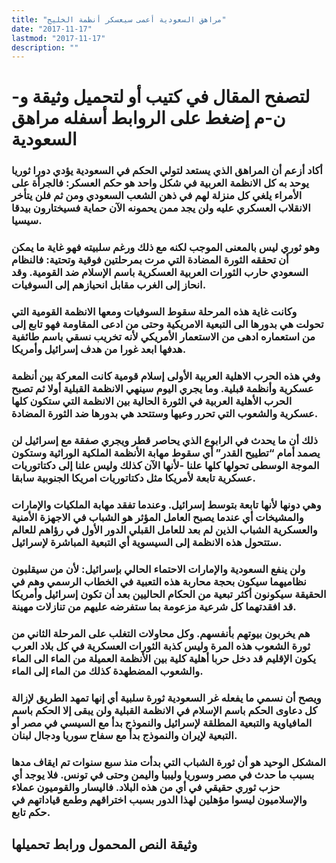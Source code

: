 ```yaml
---
title: "مراهق السعودية أعمى سيعسكر أنظمة الخليج"
date: "2017-11-17"
lastmod: "2017-11-17"
description: ""
---
```

# **لتصفح المقال في كتيب أو لتحميل وثيقة و-ن-م إضغط على الروابط أسفله** **مراهق السعودية**

### أكاد أزعم أن المراهق الذي يستعد لتولي الحكم في السعودية يؤدي دورا ثوريا يوحد به كل الانظمة العربية في شكل واحد هو حكم العسكر: فالجرأة على الأمراء يلغي كل منزلة لهم في ذهن الشعب السعودي ومن ثم فلن يتأخر الانقلاب العسكري عليه ولن يجد ممن يحمونه الآن حماية فسيختارون بيدقا سيسيا.

### وهو ثوري ليس بالمعنى الموجب لكنه مع ذلك ورغم سلبيته فهو غاية ما يمكن أن تحققه الثورة المضادة التي مرت بمرحلتين فوقية وتحتية: فالنظام السعودي حارب الثورات العربية العسكرية باسم الإسلام ضد القومية. وقد انحاز إلى الغرب مقابل انحيازهم إلى السوفيات.

### وكانت غاية هذه المرحلة سقوط السوفيات ومعها الانظمة القومية التي تحولت هي بدورها الى التبعية الامريكية وحتى من ادعى المقاومة فهو تابع إلى من استعماره ادهى من الاستعمار الأمريكي لأنه تخريب نسقي باسم طائفية هدفها ابعد غورا من هدف إسرائيل وأمريكا.

### وفي هذه الحرب الاهلية العربية الأولى إسلام قومية كانت المعركة بين أنظمة عسكرية وأنظمة قبلية. وما يجري اليوم سينهي الانظمة القبلية أولا ثم تصبح الحرب الأهلية العربية في الثورة الحالية بين الانظمة التي ستكون كلها عسكرية والشعوب التي تحرر وعيها وستتحد هي بدورها ضد الثورة المضادة.

### ذلك أن ما يحدث في الرابوع الذي يحاصر قطر ويجري صفقة مع إسرائيل لن يصمد أمام “تطييح القدر” أي سقوط مهابة الأنظمة الملكية الوراثية وستكون الموجة الوسطى تحولها كلها علنا -لأنها الآن كذلك وليس علنا إلى دكتاتوريات عسكرية تابعة لأمريكا مثل دكتاتوريات امريكا الجنوبية سابقا.

### وهي دونها لأنها تابعة بتوسط إسرائيل. وعندما تفقد مهابة الملكيات والإمارات والمشيخات أي عندما يصبح العامل المؤثر هو الشباب في الاجهزة الأمنية والعسكرية الشباب الذين لم بعد للعامل القبلي الدور الأول في رؤاهم للعالم ستتحول هذه الانظمة إلى السيسوية أي التبعية المباشرة لإسرائيل.

### ولن ينفع السعودية والإمارات الاحتماء الحالي بإسرائيل: لأن من سيقلبون نظاميهما سيكون بحجة محاربة هذه التعبية في الخطاب الرسمي وهم في الحقيقة سيكونون أكثر تبعية من الحكام الحاليين بعد أن تكون إسرائيل وأمريكا قد افقدتهما كل شرعية مزعومة بما ستفرضه عليهم من تنازلات مهينة.

### هم يخربون بيوتهم بأنفسهم. وكل محاولات التغلب على المرحلة الثاني من ثورة الشعوب هذه المرة وليس كذبة الثورات العسكرية في كل بلاد العرب يكون الإقليم قد دخل حربا أهلية كلية بين الأنظمة العميلة من الماء الى الماء والشعوب المضطهدة كذلك من الماء إلى الماء.

### ويصح أن نسمي ما يفعله غر السعودية ثورة سلبية أي إنها تمهد الطريق لإزالة كل دعاوى الحكم باسم الإسلام في الانظمة القبلية ولن يبقى إلا الحكم باسم المافياوية والتبعية المطلقة لإسرائيل والنموذج بدأ مع السيسي في مصر أو التبعية لإيران والنموذج بدأ مع سفاح سوريا ودجال لبنان.

### المشكل الوحيد هو أن ثورة الشباب التي بدأت منذ سبع سنوات تم ايقاف مدها بسبب ما حدث في مصر وسوريا وليبيا واليمن وحتى في تونس. فلا يوجد أي حزب ثوري حقيقي في أي من هذه البلاد. فاليسار والقوميون عملاء والإسلاميون ليسوا مؤهلين لهذا الدور بسبب اختراقهم وطمع قياداتهم في حكم تابع.

## وثيقة النص المحمول ورابط تحميلها

###